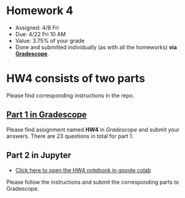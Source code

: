 # Homework 4


* Assigned: 4/8 Fri
* Due: 4/22 Fri 10 AM
* Value: 3.75% of your grade
* Done and submitted individually (as with all the homeworks) **via [Gradescope](https://www.gradescope.com)**. 


# HW4 consists of two parts

Please find corresponding instructions in the repo.

## [Part 1 in Gradescope](https://www.gradescope.com)

Please find assignment named **HW4** in *Gradescope* and submit your answers. There are 23 questions in total for part 1.

## Part 2 in Jupyter

* [Click here to open the HW4 notebook in google colab](https://colab.research.google.com/github/w4111/hw4-s22/blob/main/hw4_part2.ipynb)

Please follow the instructions and submit the corresponding parts to Gradescope.
